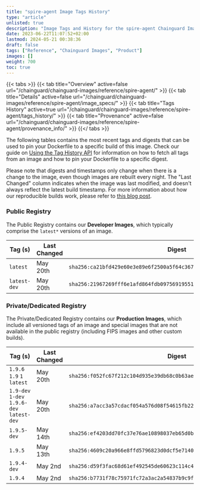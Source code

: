 ```yaml
---
title: "spire-agent Image Tags History"
type: "article"
unlisted: true
description: "Image Tags and History for the spire-agent Chainguard Image"
date: 2023-06-22T11:07:52+02:00
lastmod: 2024-05-21 00:38:36
draft: false
tags: ["Reference", "Chainguard Images", "Product"]
images: []
weight: 700
toc: true
---
```


{{< tabs >}}
{{< tab title="Overview" active=false url="/chainguard/chainguard-images/reference/spire-agent/" >}}
{{< tab title="Details" active=false url="/chainguard/chainguard-images/reference/spire-agent/image_specs/" >}}
{{< tab title="Tags History" active=true url="/chainguard/chainguard-images/reference/spire-agent/tags_history/" >}}
{{< tab title="Provenance" active=false url="/chainguard/chainguard-images/reference/spire-agent/provenance_info/" >}}
{{</ tabs >}}

The following tables contains the most recent tags and digests that can be used to pin your Dockerfile to a specific build of this image. Check our guide on [Using the Tag History API](/chainguard/chainguard-images/using-the-tag-history-api/) for information on how to fetch all tags from an image and how to pin your Dockerfile to a specific digest.

Please note that digests and timestamps only change when there is a change to the image, even though images are rebuilt every night. The "Last Changed" column indicates when the image was last modified, and doesn't always reflect the latest build timestamp. For more information about how our reproducible builds work, please refer to [this blog post](https://www.chainguard.dev/unchained/reproducing-chainguards-reproducible-image-builds).

### Public Registry
The Public Registry contains our **Developer Images**, which typically comprise the `latest*` versions of an image.

| Tag (s)       | Last Changed | Digest                                                                    |
|---------------|--------------|---------------------------------------------------------------------------|
|  `latest`     | May 20th     | `sha256:ca21bfd429e60e3e89e6f2500a5f64c36729cae56b2fc22c8fc8cdf6d775ea0c` |
|  `latest-dev` | May 20th     | `sha256:21967269fff6e1afd864fdb097569195519acdcace86ad14764987df563ffb0b` |


### Private/Dedicated Registry
The Private/Dedicated Registry contains our **Production Images**, which include all versioned tags of an image and special images that are not available in the public registry (including FIPS images and other custom builds).

| Tag (s)                                     | Last Changed | Digest                                                                    |
|---------------------------------------------|--------------|---------------------------------------------------------------------------|
|  `1.9.6` `1.9` `1` `latest`                 | May 20th     | `sha256:f052fc67f212c104d935e39db68c0b63aee7f68d8dc0dab5f093802e0f689dc9` |
|  `1.9-dev` `1-dev` `1.9.6-dev` `latest-dev` | May 20th     | `sha256:a7acc3a57cdacf054a576d08f54615fb220de62a02f53563416201e8e585c3ae` |
|  `1.9.5-dev`                                | May 14th     | `sha256:ef4203dd70fc37e76ae10898037eb65d0b7f8edbd36f6c53f42f2c57e3584e36` |
|  `1.9.5`                                    | May 13th     | `sha256:4609c20a966e8ffd5796823d0dcf5e7140b8294e232dbe86a4213a0a61d42d7c` |
|  `1.9.4-dev`                                | May 2nd      | `sha256:d59f3fac68d61ef492545de60623c114c4381e3ebb13f2ebf996951c9439023a` |
|  `1.9.4`                                    | May 2nd      | `sha256:b7731f78c75971fc72a3ac2a54837b9c9f1f4861d7326ff1d263cc3d986632dd` |


